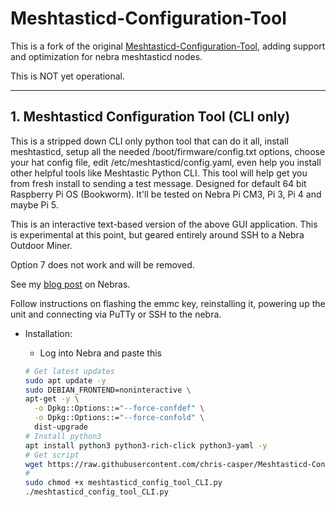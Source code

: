 # Meshtasticd-Configuration-Tool

  
This is a fork of the original [Meshtasticd-Configuration-Tool](https://github.com/chrismyers2000/Meshtasticd-Configuration-Tool), adding support and optimization for nebra meshtasticd nodes. 

This is NOT yet operational.

  ---
## 1. Meshtasticd Configuration Tool (CLI only)

This is a stripped down CLI only python tool that can do it all, install meshtasticd, setup all the needed /boot/firmware/config.txt options, choose your hat config file, edit /etc/meshtasticd/config.yaml, even help you install other helpful tools like Meshtastic Python CLI. This tool will help get you from fresh install to sending a test message. Designed for default 64 bit Raspberry Pi OS (Bookworm). It'll be tested on Nebra Pi CM3, Pi 3, Pi 4 and maybe Pi 5. 

This is an interactive text-based version of the above GUI application.
This is experimental at this point, but geared entirely around SSH to a Nebra Outdoor Miner. 

Option 7 does not work and will be removed. 


See my [blog post](https://casper.im/Recycling-Old-Crypto-Miners/) on Nebras.

Follow instructions on flashing the emmc key, reinstalling it, powering up the unit and connecting via PuTTy or SSH to the nebra. 

 
 - Installation:
    
	
    - Log into Nebra and paste this
    ```bash
	# Get latest updates
    sudo apt update -y
    sudo DEBIAN_FRONTEND=noninteractive \
    apt-get -y \
      -o Dpkg::Options::="--force-confdef" \
      -o Dpkg::Options::="--force-confold" \
      dist-upgrade
	# Install python3
	apt install python3 python3-rich-click python3-yaml -y
	# Get script
    wget https://raw.githubusercontent.com/chris-casper/Meshtasticd-Configuration-Tool/refs/heads/main/Command-line/meshtasticd_config_tool_CLI.py
	# 
    sudo chmod +x meshtasticd_config_tool_CLI.py
    ./meshtasticd_config_tool_CLI.py
    ```
